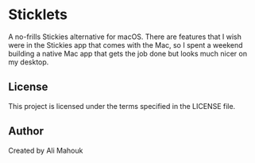 # Sticklets

A no-frills Stickies alternative for macOS. There are features that I wish were in the Stickies app that comes with the Mac, so I spent a weekend building a native Mac app that gets the job done but looks much nicer on my desktop.

## License

This project is licensed under the terms specified in the LICENSE file.

## Author

Created by Ali Mahouk
